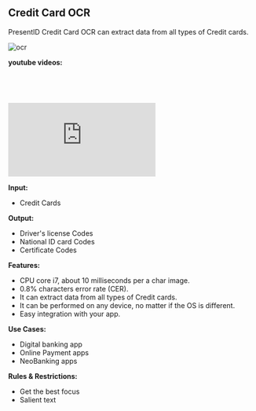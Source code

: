 ## Credit Card OCR
PresentID Credit Card OCR can extract data from all types of Credit cards.

![ocr](https://presentid.com/assets/img/trans-ssa.png)

**youtube videos:**
<iframe style="margin-top: 60px" class="iframeyoutube" src="https://www.youtube.com/embed/LmNo8jTuXSE" frameborder="0" allow="accelerometer; autoplay; encrypted-media; gyroscope; picture-in-picture" allowfullscreen=""></iframe>

**Input:**
- Credit Cards

**Output:**
- Driver's license Codes
- National ID card Codes
- Certificate Codes

**Features:**
- CPU core i7, about 10 milliseconds per a char image.
- 0.8% characters error rate (CER).
- It can extract data from all types of Credit cards.
- It can be performed on any device, no matter if the OS is different.
- Easy integration with your app.

**Use Cases:**
- Digital banking app
- Online Payment apps
- NeoBanking apps

**Rules & Restrictions:**
- Get the best focus
- Salient text
